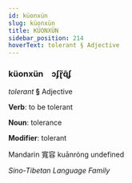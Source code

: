 ```yaml
---
id: küonxün
slug: küonxün
title: KÜONXÜN
sidebar_position: 214
hoverText: tolerant § Adjective
---
```


### küonxün&emsp;<span kind="abugida">ɔʄɽ̃ɋ̃ʄ</span>

*tolerant* **§** Adjective

**Verb**: to be tolerant

**Noun**: tolerance

**Modifier**: tolerant

Mandarin 寬容 kuānróng undefined

*Sino-Tibetan Language Family*